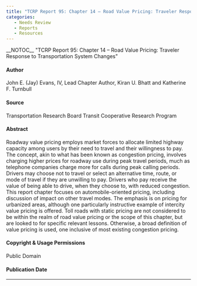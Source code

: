 ```yaml
---
title: "TCRP Report 95: Chapter 14 – Road Value Pricing: Traveler Response to Transportation System Changes"
categories:
   - Needs Review
   - Reports
   - Resources
---
```


\_\_NOTOC\_\_
"TCRP Report 95: Chapter 14 – Road Value Pricing: Traveler Response to Transportation System Changes"

#### Author

John E. (Jay) Evans, IV, Lead Chapter Author, Kiran U. Bhatt and Katherine F. Turnbull

#### Source

Transportation Research Board Transit Cooperative Research Program

#### Abstract

Roadway value pricing employs market forces to allocate limited highway capacity among users by their need to travel and their willingness to pay. The concept, akin to what has been known as congestion pricing, involves charging higher prices for roadway use during peak travel periods, much as telephone companies charge more for calls during peak calling periods. Drivers may choose not to travel or select an alternative time, route, or mode of travel if they are unwilling to pay. Drivers who pay receive the value of being able to drive, when they choose to, with reduced congestion. This report chapter focuses on automobile-oriented pricing, including discussion of impact on other travel modes. The emphasis is on pricing for urbanized areas, although one particularly instructive example of intercity value pricing is offered. Toll roads with static pricing are not considered to be within the realm of road value pricing or the scope of this chapter, but are looked to for specific relevant lessons. Otherwise, a broad definition of value pricing is used, one inclusive of most existing congestion pricing.

#### Copyright & Usage Permissions

Public Domain

#### Publication Date

------------------------------------------------------------------------

<comments />

